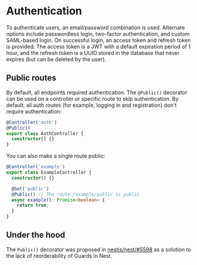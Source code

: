 # Authentication

To authenticate users, an email/password combination is used. Alternate options include passwordless login, two-factor authentication, and custom SAML-based login. On successful login, an access token and refresh token is provided. The access token is a JWT with a default expiration period of 1 hour, and the refresh token is a UUID stored in the database that never expires (but can be deleted by the user).

## Public routes

By default, all endpoints required authentication. The `@Public()` decorator can be used on a controller or specific route to skip authentication. By default, all auth routes (for example, logging in and registration) don't require authentication:

```ts
@Controller('auth')
@Public()
export class AuthController {
  constructor() {}
}
```

You can also make a single route public:

```ts
@Controller('example')
export class ExampleController {
  constructor() {}

  @Get('public')
  @Public() // The route /example/public is public
  async example(): Promise<boolean> {
    return true;
  }
}
```

## Under the hood

The `Public()` decorator was proposed in [nestjs/nest/#5598](https://github.com/nestjs/nest/issues/5598) as a solution to the lack of reorderability of Guards in Nest.
